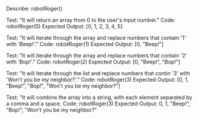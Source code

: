 Describe: robotRoger()

Test: "It will return an array from 0 to the user's input number."
Code: robotRoger(5)
Expected Output: [0, 1, 2, 3, 4, 5]

Test: "It will iterate through the array and replace numbers that contain '1' with 'Beep!'."
Code: robotRoger(1)
Expected Output: [0, "Beep!"]

Test: "It will iterate through the array and replace numbers that contain '2' with 'Bop!'."
Code: robotRoger(2)
Expected Output: [0, "Beep!", "Bop!"]

Test: "It will iterate through the list and replace numbers that contin '3' with 'Won't you be my neighbor?'."
Code: robotRoger(3)
Expected Output: [0, 1, "Beep!", "Bop!", "Won't you be my neighbor?"]

Test: "It will combine the array into a string, with each element separated by a comma and a space. 
Code: robotRoger(3)
Expected Output: 0, 1, "Beep!", "Bop!", "Won't you be my neighbor?"
